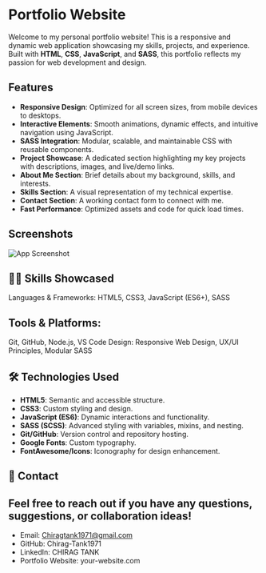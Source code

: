 
# Portfolio Website

Welcome to my personal portfolio website! This is a responsive and dynamic web application showcasing my skills, projects, and experience. Built with **HTML**, **CSS**, **JavaScript**, and **SASS**, this portfolio reflects my passion for web development and design.

## Features

- **Responsive Design**: Optimized for all screen sizes, from mobile devices to desktops.
- **Interactive Elements**: Smooth animations, dynamic effects, and intuitive navigation using JavaScript.
- **SASS Integration**: Modular, scalable, and maintainable CSS with reusable components.
- **Project Showcase**: A dedicated section highlighting my key projects with descriptions, images, and live/demo links.
- **About Me Section**: Brief details about my background, skills, and interests.
- **Skills Section**: A visual representation of my technical expertise.
- **Contact Section**: A working contact form to connect with me.
- **Fast Performance**: Optimized assets and code for quick load times.


## Screenshots

![App Screenshot](https://imagizer.imageshack.com/img924/506/Ul65yj.png)


## 🧑‍💻 Skills Showcased
Languages & Frameworks:
HTML5, CSS3, JavaScript (ES6+), SASS
## Tools & Platforms:
Git, GitHub, Node.js, VS Code
Design:
Responsive Web Design, UX/UI Principles, Modular SASS


## 🛠️ Technologies Used

- **HTML5**: Semantic and accessible structure.
- **CSS3**: Custom styling and design.
- **JavaScript (ES6)**: Dynamic interactions and functionality.
- **SASS (SCSS)**: Advanced styling with variables, mixins, and nesting.
- **Git/GitHub**: Version control and repository hosting.
- **Google Fonts**: Custom typography.
- **FontAwesome/Icons**: Iconography for design enhancement.


## 🤝 Contact
Feel free to reach out if you have any questions, suggestions, or collaboration ideas!
--
- Email: Chiragtank1971@gmail.com
- GitHub: Chirag-Tank1971
- LinkedIn: CHIRAG TANK
- Portfolio Website: your-website.com
